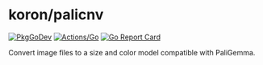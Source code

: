 # koron/palicnv

[![PkgGoDev](https://pkg.go.dev/badge/github.com/koron/palicnv)](https://pkg.go.dev/github.com/koron/palicnv)
[![Actions/Go](https://github.com/koron/palicnv/workflows/Go/badge.svg)](https://github.com/koron/palicnv/actions?query=workflow%3AGo)
[![Go Report Card](https://goreportcard.com/badge/github.com/koron/palicnv)](https://goreportcard.com/report/github.com/koron/palicnv)

Convert image files to a size and color model compatible with PaliGemma.
